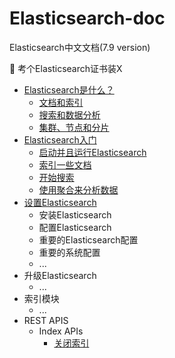 # Elasticsearch-doc
Elasticsearch中文文档(7.9 version)

🎯 考个Elasticsearch证书装X

- [Elasticsearch是什么？](https://github.com/yankewei/Elasticsearch-doc/issues/1)
  - [文档和索引](https://github.com/yankewei/Elasticsearch-doc/issues/2)
  - [搜索和数据分析](https://github.com/yankewei/Elasticsearch-doc/issues/3)
  - [集群、节点和分片](https://github.com/yankewei/Elasticsearch-doc/issues/4)
- [Elasticsearch入门](https://github.com/yankewei/Elasticsearch-doc/issues/5)
  - [启动并且运行Elasticsearch](https://github.com/yankewei/Elasticsearch-doc/issues/6)
  - [索引一些文档](https://github.com/yankewei/Elasticsearch-doc/issues/7)
  - [开始搜索](https://github.com/yankewei/Elasticsearch-doc/issues/8) 
  - [使用聚合来分析数据](https://github.com/yankewei/Elasticsearch-doc/issues/9)
- [设置Elasticsearch](https://github.com/yankewei/Elasticsearch-doc/issues/10)
  - 安装Elasticsearch
  - 配置Elasticsearch
  - 重要的Elasticsearch配置
  - 重要的系统配置
  - ...
- 升级Elasticsearch
  - ...
- 索引模块
  - ...
- REST APIS
  - Index APIs
    - [关闭索引]()
